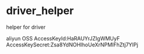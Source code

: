 # driver_helper
helper for driver

aliyun OSS
AccessKeyId:HaRAUYrJZIgWMUyF
AccessKeySecret:Zsa8YdNOHIhoUeXrNPMlFhZtj7YlPj



